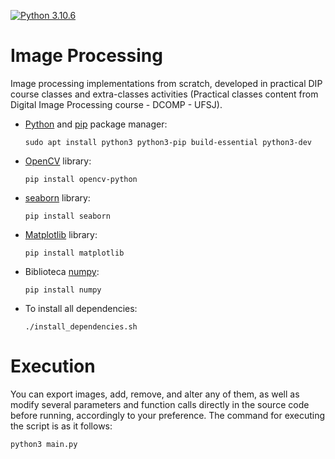 [![Python 3.10.6](https://img.shields.io/badge/Python-3776AB?style=for-the-badge&logo=python&logoColor=white)](https://www.python.org/)
# Image Processing
 Image processing implementations from scratch, developed in practical DIP course classes and extra-classes activities (Practical classes content from Digital Image Processing course - DCOMP - UFSJ).
 
- [Python](https://python.org) and [pip](https://pip.pypa.io/en/stable/installation/) package manager:

      sudo apt install python3 python3-pip build-essential python3-dev

- [OpenCV](https://opencv.org/) library:

      pip install opencv-python
      
- [seaborn](https://seaborn.pydata.org/) library:
 
      pip install seaborn
      
- [Matplotlib](https://matplotlib.org/) library:
 
      pip install matplotlib
      
- Biblioteca [numpy](https://numpy.org/):

      pip install numpy
      
- To install all dependencies:

      ./install_dependencies.sh
      
# Execution

You can export images, add, remove, and alter any of them, as well as modify several parameters and function calls directly in the source code before running, accordingly to your preference. The command for executing the script is as it follows:

    python3 main.py
